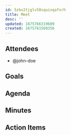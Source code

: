 ```yaml
---
id: 5zbx2tjglv58squixqafxrh
title: Meet
desc: ''
updated: 1675766319609
created: 1675761560356
---
```


## Attendees

<!-- Meeting attendees. If you prefix users with an '@', you can then optionally click Ctrl+Enter to create a note for that user. -->

- @john-doe

## Goals

<!-- Main objectives of the meeting -->

## Agenda

<!-- Agenda to be covered in the meeting -->

## Minutes

<!-- Notes of discussion occurring during the meeting -->

## Action Items

<!-- You can add any follow-up items here. If they require more detail, you can use `Create Task Note` to create each follow-up item as a separate note. -->
